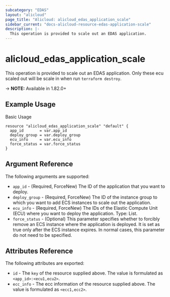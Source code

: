 ```yaml
---
subcategory: "EDAS"
layout: "alicloud"
page_title: "Alicloud: alicloud_edas_application_scale"
sidebar_current: "docs-alicloud-resource-edas-application-scale"
description: |-
  This operation is provided to scale out an EDAS application.
---
```


# alicloud\_edas\_application\_scale

This operation is provided to scale out an EDAS application. Only these ecu scaled out will be scale in when run `terraform destroy`. 

-> **NOTE:** Available in 1.82.0+

## Example Usage

Basic Usage

```
resource "alicloud_edas_application_scale" "default" {
  app_id       = var.app_id
  deploy_group = var.deploy_group
  ecu_info     = var.ecu_info
  force_status = var.force_status
}
```

## Argument Reference

The following arguments are supported:

* `app_id` - (Required, ForceNew) The ID of the application that you want to deploy.
* `deploy_group` - (Required, ForceNew) The ID of the instance group to which you want to add ECS instances to scale out the application.
* `ecu_info` - (Required, ForceNew) The IDs of the Elastic Compute Unit (ECU) where you want to deploy the application. Type: List.
* `force_status` - (Optional) This parameter specifies whether to forcibly remove an ECS instance where the application is deployed. It is set as true only after the ECS instance expires. In normal cases, this parameter do not need to be specified.

## Attributes Reference

The following attributes are exported:

* `id` - The `key` of the resource supplied above. The value is formulated as `<app_id>:<ecu1,ecu2>`.
* `ecc_info` - The ecc information of the resource supplied above. The value is formulated as `<ecc1,ecc2>`.

